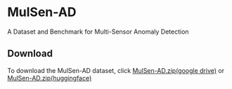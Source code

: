 # MulSen-AD
A Dataset and Benchmark for Multi-Sensor Anomaly Detection 

## Download

To download the MulSen-AD dataset, click [MulSen-AD.zip(google drive)](https://drive.google.com/file/d/16peKMQ6KYnPK7v-3rFZB3aIHWdqNtQc5/view?usp=drive_link) or [MulSen-AD.zip(huggingface)](https://huggingface.co/datasets/orgjy314159/MulSen_AD/tree/main)
